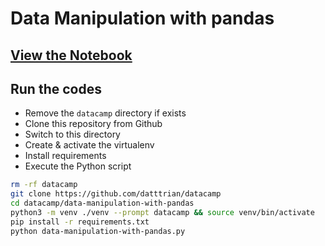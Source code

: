 # Data Manipulation with pandas

## [View the Notebook](data-manipulation-with-pandas.ipynb)

## Run the codes

* Remove the `datacamp` directory if exists
* Clone this repository from Github
* Switch to this directory
* Create & activate the virtualenv
* Install requirements
* Execute the Python script

``` bash
rm -rf datacamp
git clone https://github.com/datttrian/datacamp
cd datacamp/data-manipulation-with-pandas
python3 -m venv ./venv --prompt datacamp && source venv/bin/activate
pip install -r requirements.txt
python data-manipulation-with-pandas.py
```
